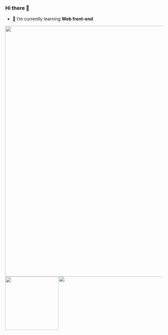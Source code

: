 ### Hi there 👋




- 🌱 I’m currently learning **Web front-end**

<div>
  <img width=800 src="https://github-profile-trophy.vercel.app/?username=KH1746&column=7"/>
</div>

<div>
  <img height="170" align="left" src="https://github-readme-stats.vercel.app/api?username=KH1746&count_private=true&include_all_commits=true" />
  <img src="https://github-readme-stats.vercel.app/api/top-langs/?username=KH1746&layout=compact&langs_count=8" />
</div>
